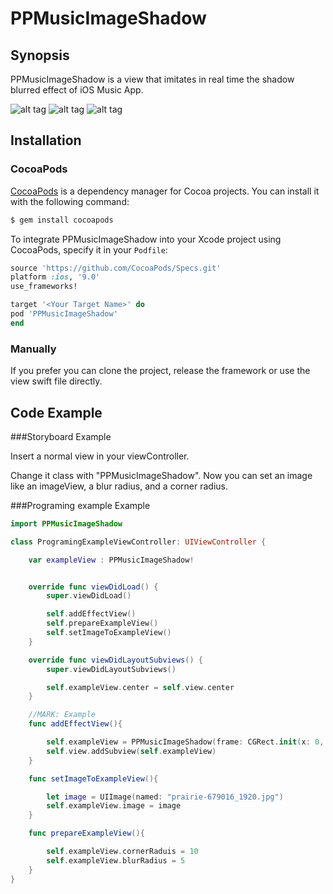 # PPMusicImageShadow

## Synopsis

PPMusicImageShadow is a view that imitates in real time the shadow blurred effect of iOS Music App.

![alt tag](https://github.com/PierrePerrin/PPMusicImageShadow/blob/master/ExampleScreenShots/Simulator%20Screen%20Shot%206%20mars%202017%20à%2022.02.37.png)
![alt tag](https://github.com/PierrePerrin/PPMusicImageShadow/blob/master/ExampleScreenShots/Simulator%20Screen%20Shot%206%20mars%202017%20à%2022.04.20.png)
![alt tag](https://github.com/PierrePerrin/PPMusicImageShadow/blob/master/ExampleScreenShots/Simulator%20Screen%20Shot%206%20mars%202017%20à%2022.08.12.png)

## Installation

### CocoaPods

[CocoaPods](http://cocoapods.org) is a dependency manager for Cocoa projects. You can install it with the following command:

```bash
$ gem install cocoapods
```
To integrate PPMusicImageShadow into your Xcode project using CocoaPods, specify it in your `Podfile`:

```ruby
source 'https://github.com/CocoaPods/Specs.git'
platform :ios, '9.0'
use_frameworks!

target '<Your Target Name>' do
pod 'PPMusicImageShadow'
end
```

### Manually

If you prefer  you can clone the project, release the framework or use the view swift file directly.

## Code Example

###Storyboard Example

Insert a normal view in your viewController.

Change it class with "PPMusicImageShadow". Now you can set an image like an imageView, a blur radius, and a corner radius.

###Programing example Example

```swift
import PPMusicImageShadow

class ProgramingExampleViewController: UIViewController {

    var exampleView : PPMusicImageShadow!


    override func viewDidLoad() {
        super.viewDidLoad()

        self.addEffectView()
        self.prepareExampleView()
        self.setImageToExampleView()
    }

    override func viewDidLayoutSubviews() {
        super.viewDidLayoutSubviews()

        self.exampleView.center = self.view.center
    }

    //MARK: Example
    func addEffectView(){

        self.exampleView = PPMusicImageShadow(frame: CGRect.init(x: 0, y: 0, width: 300, height: 300))
        self.view.addSubview(self.exampleView)
    }

    func setImageToExampleView(){

        let image = UIImage(named: "prairie-679016_1920.jpg")
        self.exampleView.image = image
    }

    func prepareExampleView(){

        self.exampleView.cornerRaduis = 10
        self.exampleView.blurRadius = 5
    }
}
```
